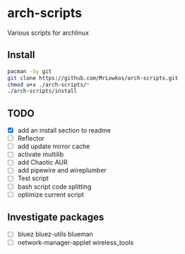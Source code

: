 # arch-scripts

Various scripts for archlinux

## Install

```bash
pacman -Sy git
git clone https://github.com/MrLowkos/arch-scripts.git
chmod u+x ./arch-scripts/*
./arch-scripts/install
```

## TODO

* [X] add an install section to readme
* [ ] Reflector
* [ ] add update mirror cache
* [ ] activate multilib
* [ ] add Chaotic AUR
* [ ] add pipewire and wireplumber
* [ ] Test script
* [ ] bash script code splitting
* [ ] optimize current script

## Investigate packages

* [ ] bluez bluez-utils blueman
* [ ] network-manager-applet wireless_tools
